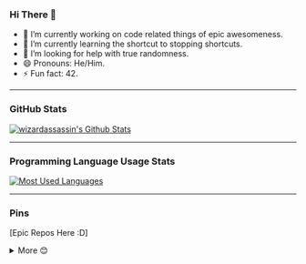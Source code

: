 ### Hi There 👋

-   🔭 I’m currently working on code related things of epic awesomeness.
-   🌱 I’m currently learning the shortcut to stopping shortcuts.
-   🤔 I’m looking for help with true randomness.
-   😄 Pronouns: He/Him.
-   ⚡ Fun fact: 42.

---

### GitHub Stats

[![wizardassassin's Github Stats](https://github-readme-stats.vercel.app/api?username=wizardassassin&include_all_commits=true&count_private=true&show_icons=true&theme=radical)](#github-stats)

---

### Programming Language Usage Stats

[![Most Used Languages](https://github-readme-stats.vercel.app/api/top-langs/?username=wizardassassin&theme=radical)](#programming-language-usage-stats)

---

### Pins

[Epic Repos Here :D]

<!-- <a href="http://">
<img align="top"
    src="https://github-readme-stats.vercel.app/api/pin/?username=wizardassassin&repo=wizardassassin.github.io&theme=radical"
    alt="wizardassassin/wizardassassin.github.io Github Repo" />
</a>
<a href="http://">
<img align="top"
    src="https://github-readme-stats.vercel.app/api/pin/?username=wizardassassin&repo=graphing-data&theme=radical"
    alt="wizardassassin/graphing-data Github Repo" />
</a> -->

<details>
  <summary>More 😊</summary>
  <br>
  <a href="https://github.com/wizardassassin/wizardassassin.github.io">
    <img align="top"
      src="https://github-readme-stats.vercel.app/api/pin/?username=wizardassassin&repo=wizardassassin.github.io&theme=radical"
      alt="wizardassassin/wizardassassin.github.io Github Repo" />
  </a>
  <a href="https://github.com/wizardassassin/graphing-data">
    <img align="top"
      src="https://github-readme-stats.vercel.app/api/pin/?username=wizardassassin&repo=graphing-data&theme=radical"
      alt="wizardassassin/graphing-data Github Repo" />
  </a>
  <a href="https://github.com/wizardassassin/simple-quiz">
    <img align="top"
      src="https://github-readme-stats.vercel.app/api/pin/?username=wizardassassin&repo=simple-quiz&theme=radical"
      alt="wizardassassin/simple-quiz Github Repo" />
  </a>
</details>
